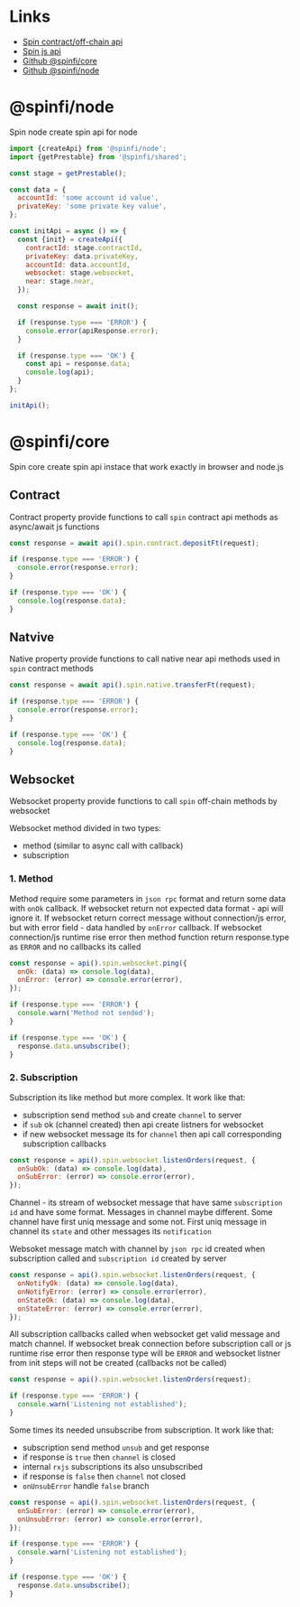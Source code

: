 # Links

- [Spin contract/off-chain api](https://docs.api.spin.fi/#introduction)
- [Spin js api](https://spin-fi.github.io/near-dex-core-js/)
- [Github @spinfi/core](https://github.com/spin-fi/near-dex-core-js)
- [Github @spinfi/node](https://github.com/spin-fi/near-dex-node-js)

# @spinfi/node

Spin node create spin api for node

```js
import {createApi} from '@spinfi/node';
import {getPrestable} from '@spinfi/shared';

const stage = getPrestable();

const data = {
  accountId: 'some account id value',
  privateKey: 'some private key value',
};

const initApi = async () => {
  const {init} = createApi({
    contractId: stage.contractId,
    privateKey: data.privateKey,
    accountId: data.accountId,
    websocket: stage.websocket,
    near: stage.near,
  });

  const response = await init();

  if (response.type === 'ERROR') {
    console.error(apiResponse.error);
  }

  if (response.type === 'OK') {
    const api = response.data;
    console.log(api);
  }
};

initApi();
```

# @spinfi/core

Spin core create spin api instace that work exactly in browser and node.js

## Contract

Contract property provide functions to call `spin` contract api methods as async/await js functions

```js
const response = await api().spin.contract.depositFt(request);

if (response.type === 'ERROR') {
  console.error(response.error);
}

if (response.type === 'OK') {
  console.log(response.data);
}
```

## Natvive

Native property provide functions to call native near api methods used in `spin` contract methods

```js
const response = await api().spin.native.transferFt(request);

if (response.type === 'ERROR') {
  console.error(response.error);
}

if (response.type === 'OK') {
  console.log(response.data);
}
```

## Websocket

Websocket property provide functions to call `spin` off-chain methods by websocket

Websocket method divided in two types:

- method (similar to async call with callback)
- subscription

### 1. Method

Method require some parameters in `json rpc` format and return some data with `onOk` callback.
If websocket return not expected data format - api will ignore it. If websocket return correct
message without connection/js error, but with error field - data handled by `onError` callback.
If websocket connection/js runtime rise error then method function return response.type as `ERROR` and
no callbacks its called

```js
const response = api().spin.websocket.ping({
  onOk: (data) => console.log(data),
  onError: (error) => console.error(error),
});

if (response.type === 'ERROR') {
  console.warn('Method not sended');
}

if (response.type === 'OK') {
  response.data.unsubscribe();
}
```

### 2. Subscription

Subscription its like method but more complex. It work like that:

- subscription send method `sub` and create `channel` to server
- if `sub` ok (channel created) then api create listners for websocket
- if new websocket message its for `channel` then api call corresponding subscription callbacks

```js
const response = api().spin.websocket.listenOrders(request, {
  onSubOk: (data) => console.log(data),
  onSubError: (error) => console.error(error),
});
```

Channel - its stream of websocket message that have same `subscription id` and have some format.
Messages in channel maybe different. Some channel have first uniq message and some not.
First uniq message in channel its `state` and other messages its `notification`

Websoket message match with channel by `json rpc` id created when subscription called and `subscription id`
created by server

```js
const response = api().spin.websocket.listenOrders(request, {
  onNotifyOk: (data) => console.log(data),
  onNotifyError: (error) => console.error(error),
  onStateOk: (data) => console.log(data),
  onStateError: (error) => console.error(error),
});
```

All subscription callbacks called when websocket get valid message and match channel. If websocket break
connection before subscription call or js runtime rise error then response type will be `ERROR` and
websocket listner from init steps will not be created (callbacks not be called)

```js
const response = api().spin.websocket.listenOrders(request);

if (response.type === 'ERROR') {
  console.warn('Listening not established');
}
```

Some times its needed unsubscribe from subscription. It work like that:

- subscription send method `unsub` and get response
- if response is `true` then `channel` is closed
- internal `rxjs` subscriptions its also unsubscribed
- if response is `false` then `channel` not closed
- `onUnsubError` handle `false` branch

```js
const response = api().spin.websocket.listenOrders(request, {
  onSubError: (error) => console.error(error),
  onUnsubError: (error) => console.error(error),
});

if (response.type === 'ERROR') {
  console.warn('Listening not established');
}

if (response.type === 'OK') {
  response.data.unsubscribe();
}
```
